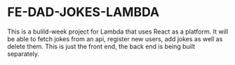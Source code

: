# FE-DAD-JOKES-LAMBDA
This is a bulild-week project for Lambda that uses React as a platform. It will be able to fetch jokes from an api, register new users, add jokes as well as delete them. This is just the front end,  the back end is being built separately.
